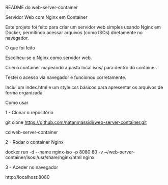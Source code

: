 README do web-server-container 

Servidor Web com Nginx em Container

Este projeto foi feito para criar um servidor web simples usando Nginx em Docker, permitindo acessar arquivos (como ISOs) diretamente no navegador.

O que foi feito

Escolheu-se o Nginx como servidor web.

Criei o container mapeando a pasta local isos/ para dentro do container.

Testei o acesso via navegador e funcionou corretamente.

Incluí um index.html e um style.css básicos para apresentar os arquivos de forma organizada.

Como usar

1 - Clonar o repositório

 git clone https://github.com/natanmassidi/web-server-container.git
 
cd web-server-container

2 - Rodar o container Nginx

 docker run -d --name nginx-iso -p 8080:80 -v ~/web-server-container/isos:/usr/share/nginx/html nginx
 
3 - Aceder no navegador

 http://localhost:8080
